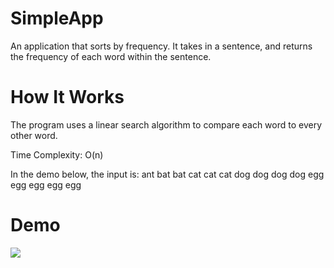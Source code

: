 # SimpleApp
An application that sorts by frequency.
It takes in a sentence, and returns the frequency of each word within the sentence.


# How It Works
The program uses a linear search algorithm to compare each word to every other word.

Time Complexity: O(n)

In the demo below, the input is:
ant bat bat cat cat cat dog dog dog dog egg egg egg egg egg

# Demo
![](https://media.giphy.com/media/p64LhUKrFcgFmTOwP5/giphy.gif)
